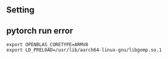 ## Setting

## pytorch run error 

```
export OPENBLAS_CORETYPE=ARMV8
export LD_PRELOAD=/usr/lib/aarch64-linux-gnu/libgomp.so.1
```

